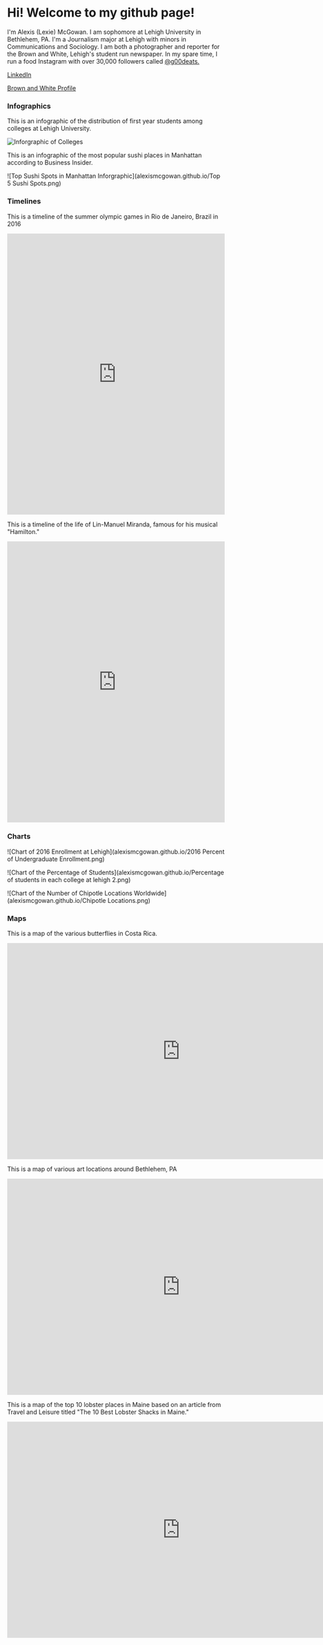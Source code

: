 # Hi! Welcome to my github page!
I'm Alexis (Lexie) McGowan. I am sophomore at Lehigh University in Bethlehem, PA. I'm a Journalism major at Lehigh with minors in Communications and Sociology. I am both a photographer and reporter for the Brown and White, Lehigh's student run newspaper. In my spare time, I run a food Instagram with over 30,000 followers called [@g00deats.](https://www.instagram.com/g00deats/) 

[LinkedIn](https://au.linkedin.com/in/alexis-lexie-mcgowan-ba4194133)

[Brown and White Profile](http://thebrownandwhite.com/author/akm219/) 

### Infographics

This is an infographic of the distribution of first year students among colleges at Lehigh University.

![Inforgraphic of Colleges](https://github.com/alexismcgowan/alexismcgowan.github.io/blob/master/41.0%2529.2%2529.2%25.png?raw=true)

This is an infographic of the most popular sushi places in Manhattan according to Business Insider.

![Top Sushi Spots in Manhattan Inforgraphic](alexismcgowan.github.io/Top 5 Sushi Spots.png)

### Timelines

This is a timeline of the summer olympic games in Rio de Janeiro, Brazil in 2016
<iframe src='https://cdn.knightlab.com/libs/timeline3/latest/embed/index.html?source=1TsvX_WEt2wAQCuyH1TjApWIEQLYbmW5KsFkoxzqt9_o&font=Default&lang=en&initial_zoom=2&height=650' width='100%' height='650' webkitallowfullscreen mozallowfullscreen allowfullscreen frameborder='0'></iframe>

This is a timeline of the life of Lin-Manuel Miranda, famous for his musical "Hamilton."
<iframe src='https://cdn.knightlab.com/libs/timeline3/latest/embed/index.html?source=1SPDc25vrqUz0LHSWd7CXjI6BRCO-dR70A-RcYTBEGPs&font=Default&lang=en&initial_zoom=2&height=650' width='100%' height='650' webkitallowfullscreen mozallowfullscreen allowfullscreen frameborder='0'></iframe>

### Charts 

![Chart of 2016 Enrollment at Lehigh](alexismcgowan.github.io/2016 Percent of Undergraduate Enrollment.png)

![Chart of the Percentage of Students](alexismcgowan.github.io/Percentage of students in each college at lehigh 2.png)

![Chart of the Number of Chipotle Locations Worldwide](alexismcgowan.github.io/Chipotle Locations.png)

### Maps

This is a map of the various butterflies in Costa Rica.

<iframe width="800" height="500" scrolling="no" frameborder="no" src="https://fusiontables.google.com/embedviz?q=select+col12+from+1KayUF6VxIz1gjGLyuA3rrU_iYQfTGyNz-zkHL9vD&amp;viz=MAP&amp;h=false&amp;lat=10.939755376736745&amp;lng=-85.33816564941405&amp;t=1&amp;z=11&amp;l=col12&amp;y=2&amp;tmplt=2&amp;hml=TWO_COL_LAT_LNG"></iframe>

This is a map of various art locations around Bethlehem, PA

<iframe width="800" height="500" scrolling="no" frameborder="no" src="https://fusiontables.google.com/embedviz?q=select+col0+from+1it3fVuUHMBjflx33AB61UmuI-aImdK1caMCE3v8m&amp;viz=MAP&amp;h=false&amp;lat=40.613621587640665&amp;lng=-75.36450564276122&amp;t=1&amp;z=14&amp;l=col0&amp;y=2&amp;tmplt=2&amp;hml=ONE_COL_LAT_LNG"></iframe>

This is a map of the top 10 lobster places in Maine based on an article from Travel and Leisure titled "The 10 Best Lobster Shacks in Maine."
<iframe width="800" height="500" scrolling="no" frameborder="no" src="https://fusiontables.google.com/embedviz?q=select+col0+from+1gbAXcbWRhmgJExHTN-8bPORGAHtiPoeyOhSE00Zi&amp;viz=MAP&amp;h=false&amp;lat=44.59595618957092&amp;lng=-69.39321724374997&amp;t=1&amp;z=8&amp;l=col0&amp;y=2&amp;tmplt=3&amp;hml=ONE_COL_LAT_LNG"></iframe>


